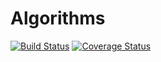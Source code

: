 Algorithms
==========
[![Build Status](https://travis-ci.org/dlomelin/Algorithms.svg?branch=master)](https://travis-ci.org/dlomelin/Algorithms)
[![Coverage Status](https://coveralls.io/repos/github/dlomelin/Algorithms/badge.svg?branch=master)](https://coveralls.io/github/dlomelin/Algorithms?branch=master)
